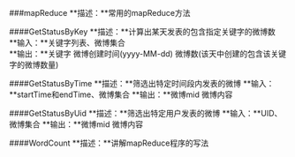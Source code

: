###mapReduce
**描述：**常用的mapReduce方法 

####GetStatusByKey
**描述：**计算出某天发表的包含指定关键字的微博数  
**输入：**关键字列表、微博集合  
**输出：**关键字  微博创建时间(yyyy-MM-dd)  微博数(该天中创建的包含该关键字的微博数量)  

####GetStatusByTime
**描述：**筛选出特定时间段内发表的微博
**输入：**startTime和endTime、微博集合
**输出：**微博mid  微博内容

####GetStatusByUid
**描述：**筛选出特定用户发表的微博
**输入：**UID、微博集合
**输出：**微博mid  微博内容

####WordCount
**描述：**讲解mapReduce程序的写法

